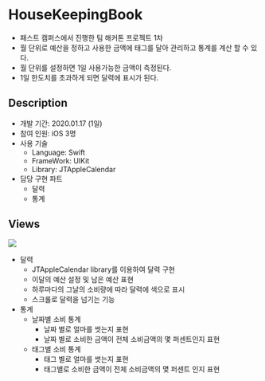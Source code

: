 # HouseKeepingBook
* 패스트 캠퍼스에서 진행한 팀 해커톤 프로젝트 1차
* 월 단위로 예산을 정하고 사용한 금액에 태그를 달아 관리하고 통계를 계산 할 수 있다.
* 월 단위를 설정하면 1일 사용가능한 금액이 측정된다.
* 1일 한도치를 초과하게 되면 달력에 표시가 된다.



## Description

- 개발 기간: 2020.01.17 (1일)
- 참여 인원: iOS 3명
- 사용 기술
  - Language: Swift
  - FrameWork: UIKit
  - Library: JTAppleCalendar
- 담당 구현 파트
  - 달력
  - 통계

## Views

![](https://user-images.githubusercontent.com/57210827/84137178-46999a80-aa87-11ea-8c76-9c71fa63777b.png)

- 달력
  - JTAppleCalendar library를 이용하여 달력 구현
  - 이달의 예산 설정 및 남은 예산 표현
  - 하루마다의 그날의 소비량에 따라 달력에 색으로 표시
  - 스크롤로 달력을 넘기는 기능
- 통계
  - 날짜별 소비 통계
    - 날짜 별로 얼마를 썻는지 표현
    - 날짜 별로 소비한 금액이 전체 소비금액의 몇 퍼센트인지 표현
  - 태그별 소비 통계
    - 태그 별로 얼마를 썻는지 표현
    - 태그별로 소비한 금액이 전체 소비금액의 몇 퍼센트 인지 표현